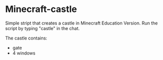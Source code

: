# Minecraft-castle

Simple stript that creates a castle in Minecraft Education Version. Run the script by typing "castle" in the chat.

The castle  contains:
- gate
- 4 windows
